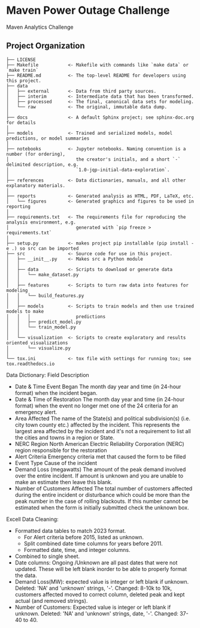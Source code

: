 Maven Power Outage Challenge
==============================

Maven Analytics Challenge

Project Organization
------------

    ├── LICENSE
    ├── Makefile           <- Makefile with commands like `make data` or `make train`
    ├── README.md          <- The top-level README for developers using this project.
    ├── data
    │   ├── external       <- Data from third party sources.
    │   ├── interim        <- Intermediate data that has been transformed.
    │   ├── processed      <- The final, canonical data sets for modeling.
    │   └── raw            <- The original, immutable data dump.
    │
    ├── docs               <- A default Sphinx project; see sphinx-doc.org for details
    │
    ├── models             <- Trained and serialized models, model predictions, or model summaries
    │
    ├── notebooks          <- Jupyter notebooks. Naming convention is a number (for ordering),
    │                         the creator's initials, and a short `-` delimited description, e.g.
    │                         `1.0-jqp-initial-data-exploration`.
    │
    ├── references         <- Data dictionaries, manuals, and all other explanatory materials.
    │
    ├── reports            <- Generated analysis as HTML, PDF, LaTeX, etc.
    │   └── figures        <- Generated graphics and figures to be used in reporting
    │
    ├── requirements.txt   <- The requirements file for reproducing the analysis environment, e.g.
    │                         generated with `pip freeze > requirements.txt`
    │
    ├── setup.py           <- makes project pip installable (pip install -e .) so src can be imported
    ├── src                <- Source code for use in this project.
    │   ├── __init__.py    <- Makes src a Python module
    │   │
    │   ├── data           <- Scripts to download or generate data
    │   │   └── make_dataset.py
    │   │
    │   ├── features       <- Scripts to turn raw data into features for modeling
    │   │   └── build_features.py
    │   │
    │   ├── models         <- Scripts to train models and then use trained models to make
    │   │   │                 predictions
    │   │   ├── predict_model.py
    │   │   └── train_model.py
    │   │
    │   └── visualization  <- Scripts to create exploratory and results oriented visualizations
    │       └── visualize.py
    │
    └── tox.ini            <- tox file with settings for running tox; see tox.readthedocs.io

Data Dictionary:
Field	Description
* Date & Time Event Began	The month day year and time (in 24-hour format) when the incident began.
* Date & Time of Restoration	The month day year and time (in 24-hour format) when the event no longer met one of the 24 criteria for an emergency alert.
* Area Affected	The name of the State(s) and political subdivision(s) (i.e. city town county etc.) affected by the incident. This represents the largest area affected by the incident and it's not a requirement to list all the cities and towns in a region or State.
* NERC Region	North American Electric Reliability Corporation (NERC) region responsible for the restoration
* Alert Criteria	Emergency criteria met that caused the form to be filled
* Event Type	Cause of the incident
* Demand Loss (megawatts)	The amount of the peak demand involved over the entire incident. If amount is unknown and you are unable to make an estimate then leave this blank.
* Number of Customers Affected	The total number of customers affected during the entire incident or disturbance which could be more than the peak number in the case of rolling blackouts. If this number cannot be estimated when the form is initially submitted check the unknown box.


Excell Data Cleaning:
* Formatted data tables to match 2023 format. 
    * For Alert criteria before 2015, listed as unknown.
    * Split combined date time columns for years before 2011.
    * Formatted date, time, and integer columns.
* Combined to single sheet. 
* Date columns: Ongoing /Unknown are all past dates that were not updated. These will be left blank inorder to be able to properly format the data.
* Demand Loss(MW): expected value is integer or left blank if unknown. Deleted: 'NA' and 'unknown' strings, '-'. Changed: 8-10k to 10k, customers affected moved to correct column, deleted peak and kept actual (and removed strings). 
* Number of Customers: Expected value is integer or left blank if unknown. Deleted: 'NA' and 'unknown' strings, date, '-'. Changed: 37-40 to 40.

